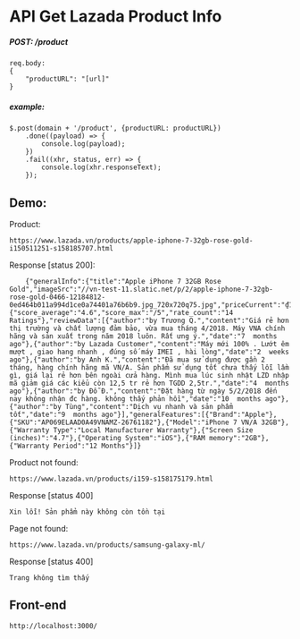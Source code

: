 # API Get Lazada Product Info

##### POST: /product
    
    req.body:
    {
        "productURL": "[url]"    
    }
    
##### example:
    
    $.post(domain + '/product', {productURL: productURL})
        .done((payload) => {
            console.log(payload);
        })
        .fail((xhr, status, err) => {
            console.log(xhr.responseText);
        });
        

## Demo:
Product:
    
    https://www.lazada.vn/products/apple-iphone-7-32gb-rose-gold-i150511251-s158185707.html
    
Response [status 200]:
    
        {"generalInfo":{"title":"Apple iPhone 7 32GB Rose Gold","imageSrc":"//vn-test-11.slatic.net/p/2/apple-iphone-7-32gb-rose-gold-0466-12184812-0ed464b011a994d1ce0a74401a76b6b9.jpg_720x720q75.jpg","priceCurrent":"₫13,890,000","priceLast":"₫14,887,400","priceDiscount":"-7%","brand":"Apple"},"ratingData":{"score_average":"4.6","score_max":"/5","rate_count":"14 Ratings"},"reviewData":[{"author":"by Trương Q.","content":"Giá rẻ hơn thị trường và chất lượng đảm bảo, vừa mua tháng 4/2018. Máy VNA chính hãng và sản xuất trong năm 2018 luôn. Rất ưng ý.","date":"7  months ago"},{"author":"by Lazada Customer","content":"Máy mới 100% . Lướt êm mượt , giao hang nhanh , đúng số máy IMEI , hài lòng","date":"2  weeks ago"},{"author":"by Anh K.","content":"Đã mua sử dụng được gần 2 tháng, hàng chính hãng mã VN/A. Sản phẩm sử dụng tốt chưa thấy lỗi lầm gì, giá lại rẻ hơn bên ngoài cửa hàng. Mình mua lúc sinh nhật LZD nhập mã giảm giá các kiểu còn 12,5 tr rẻ hơn TGDD 2,5tr.","date":"4  months ago"},{"author":"by Đỗ Đ.","content":"Đặt hàng từ ngày 5/2/2018 đến nay không nhận đc hàng. không thấy phản hồi","date":"10  months ago"},{"author":"by Tùng","content":"Dịch vụ nhanh và sản phẩm tốt","date":"9  months ago"}],"generalFeatures":[{"Brand":"Apple"},{"SKU":"AP069ELAAD0A49VNAMZ-26761182"},{"Model":"iPhone 7 VN/A 32GB"},{"Warranty Type":"Local Manufacturer Warranty"},{"Screen Size (inches)":"4.7"},{"Operating System":"iOS"},{"RAM memory":"2GB"},{"Warranty Period":"12 Months"}]}

Product not found:

    https://www.lazada.vn/products/i159-s158175179.html

Response [status 400]
 
    Xin lỗi! Sản phẩm này không còn tồn tại

Page not found:

    https://www.lazada.vn/products/samsung-galaxy-ml/
    
Response [status 400]
    
    Trang không tìm thấy
    
    
## Front-end

    http://localhost:3000/